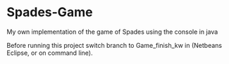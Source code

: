 # Spades-Game
My own implementation of the game of Spades using the console in java

Before running this project switch branch to Game_finish_kw in (Netbeans Eclipse, or on command line).
